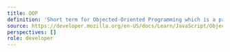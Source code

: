 ```yaml
---
title: OOP
definition: 'Short term for Objected-Oriented Programming which is a programming paradigm fundamental to many programming languages, including Java and C++.'
source: https://developer.mozilla.org/en-US/docs/Learn/JavaScript/Objects/Object-oriented_programming
perspectives: []
role: developer
---
```

